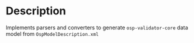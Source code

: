 # Description

Implements parsers and converters to generate `osp-validator-core` data model from `OspModelDescription.xml`